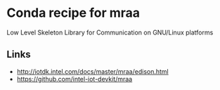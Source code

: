 # Conda recipe for mraa

Low Level Skeleton Library for Communication on GNU/Linux platforms

## Links

- http://iotdk.intel.com/docs/master/mraa/edison.html
- https://github.com/intel-iot-devkit/mraa

